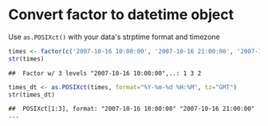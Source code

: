 Convert factor to datetime object
================

Use `as.POSIXct()` with your data's strptime format and timezone

``` r
times <- factor(c('2007-10-16 10:00:00', '2007-10-16 21:00:00', '2007-10-16 17:00:00'))
str(times)
```

    ##  Factor w/ 3 levels "2007-10-16 10:00:00",..: 1 3 2

``` r
times_dt <- as.POSIXct(times, format="%Y-%m-%d %H:%M", tz="GMT")
str(times_dt)
```

    ##  POSIXct[1:3], format: "2007-10-16 10:00:00" "2007-10-16 21:00:00" ...
